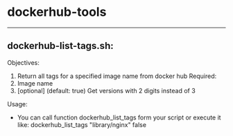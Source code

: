 # dockerhub-tools

------------------------
dockerhub-list-tags.sh:
------------------------ 
Objectives:
1. Return all tags for a specified image name from docker hub
Required:
1. Image name
2. [optional] (default: true) Get versions with 2 digits instead of 3

Usage:
- You can call function dockerhub_list_tags form your script or execute it like: dockerhub_list_tags "library/nginx" false
